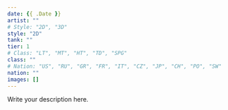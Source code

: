 ```yaml
---
date: {{ .Date }}
artist: ""
# Style: "2D", "3D"
style: "2D"
tank: ""
tier: 1
# Class: "LT", "MT", "HT", "TD", "SPG"
class: ""
# Nation: "US", "RU", "GR", "FR", "IT", "CZ", "JP", "CH", "PO", "SW"
nation: ""
images: []
---
```

Write your description here.